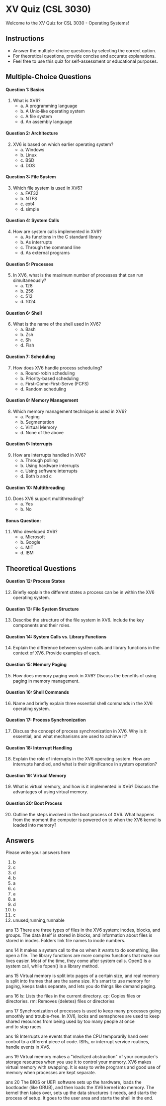 # XV Quiz (CSL 3030)

Welcome to the XV Quiz for CSL 3030 - Operating Systems!



## Instructions
- Answer the multiple-choice questions by selecting the correct option.
- For theoretical questions, provide concise and accurate explanations.
- Feel free to use this quiz for self-assessment or educational purposes.

## Multiple-Choice Questions

#### Question 1: Basics
1. What is XV6?
   - a. A programming language
   - b. A Unix-like operating system
   - c. A file system
   - d. An assembly language

#### Question 2: Architecture
2. XV6 is based on which earlier operating system?
   - a. Windows
   - b. Linux
   - c. BSD
   - d. DOS

#### Question 3: File System
3. Which file system is used in XV6?
   - a. FAT32
   - b. NTFS
   - c. ext4
   - d. simple

#### Question 4: System Calls
4. How are system calls implemented in XV6?
   - a. As functions in the C standard library
   - b. As interrupts
   - c. Through the command line
   - d. As external programs

#### Question 5: Processes
5. In XV6, what is the maximum number of processes that can run simultaneously?
   - a. 128
   - b. 256
   - c. 512
   - d. 1024

#### Question 6: Shell
6. What is the name of the shell used in XV6?
   - a. Bash
   - b. Zsh
   - c. Sh
   - d. Fish

#### Question 7: Scheduling
7. How does XV6 handle process scheduling?
   - a. Round-robin scheduling
   - b. Priority-based scheduling
   - c. First-Come-First-Serve (FCFS)
   - d. Random scheduling

#### Question 8: Memory Management
8. Which memory management technique is used in XV6?
   - a. Paging
   - b. Segmentation
   - c. Virtual Memory
   - d. None of the above

#### Question 9: Interrupts
9. How are interrupts handled in XV6?
   - a. Through polling
   - b. Using hardware interrupts
   - c. Using software interrupts
   - d. Both b and c

#### Question 10: Multithreading
10. Does XV6 support multithreading?
    - a. Yes
    - b. No

#### Bonus Question:
11. Who developed XV6?
    - a. Microsoft
    - b. Google
    - c. MIT
    - d. IBM

## Theoretical Questions

#### Question 12: Process States
12. Briefly explain the different states a process can be in within the XV6 operating system.

#### Question 13: File System Structure
13. Describe the structure of the file system in XV6. Include the key components and their roles.

#### Question 14: System Calls vs. Library Functions
14. Explain the difference between system calls and library functions in the context of XV6. Provide examples of each.

#### Question 15: Memory Paging
15. How does memory paging work in XV6? Discuss the benefits of using paging in memory management.

#### Question 16: Shell Commands
16. Name and briefly explain three essential shell commands in the XV6 operating system.

#### Question 17: Process Synchronization
17. Discuss the concept of process synchronization in XV6. Why is it essential, and what mechanisms are used to achieve it?

#### Question 18: Interrupt Handling
18. Explain the role of interrupts in the XV6 operating system. How are interrupts handled, and what is their significance in system operation?

#### Question 19: Virtual Memory
19. What is virtual memory, and how is it implemented in XV6? Discuss the advantages of using virtual memory.

#### Question 20: Boot Process
20. Outline the steps involved in the boot process of XV6. What happens from the moment the computer is powered on to when the XV6 kernel is loaded into memory?




## Answers
Please write your answers here

1. b
2. c
3. d
4. b
5. a
6. c
7. a
8. a
9. d
10. b
11. c
12. unused,running,runnable

ans 13 There are three types of files in the XV6 system: inodes, blocks, and groups. The data itself is stored in blocks, and information about files is stored in inodes. Folders link file names to inode numbers.

ans 14 It makes a system call to the os when it wants to do something, like open a file. The library functions are more complex functions that make our lives easier. Most of the time, they come after system calls. Open() is a system call, while fopen() is a library method.

ans 15 Virtual memory is split into pages of a certain size, and real memory is split into frames that are the same size. It's smart to use memory for paging, keeps tasks separate, and lets you do things like demand paging.

ans 16 ls: Lists the files in the current directory.
    cp: Copies files or directories.
    rm: Removes (deletes) files or directories

    
ans 17 Synchronization of processes is used to keep many processes going smoothly and trouble-free. In XV6, locks and semaphores are used to keep shared resources from being used by too many people at once and to stop races.

ans 18 Interrupts are events that make the CPU temporarily hand over control to a different piece of code. ISRs, or interrupt service routines, handle events in XV6.

ans 19 Virtual memory makes a "idealized abstraction" of your computer's storage resources when you use it to control your memory. XV6 makes virtual memory with swapping. It is easy to write programs and good use of memory when processes are kept separate.

ans 20 The BIOS or UEFI software sets up the hardware, loads the bootloader (like GRUB), and then loads the XV6 kernel into memory. The kernel then takes over, sets up the data structures it needs, and starts the process of setup. It goes to the user area and starts the shell in the end.
